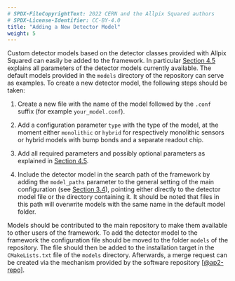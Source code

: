 ```yaml
---
# SPDX-FileCopyrightText: 2022 CERN and the Allpix Squared authors
# SPDX-License-Identifier: CC-BY-4.0
title: "Adding a New Detector Model"
weight: 5
---
```


Custom detector models based on the detector classes provided with Allpix Squared can easily be added to the framework. In
particular [Section 4.5](../../04_framework/05_geometry_detectors#detector-model-parameters) explains all parameters of the
detector models currently available. The default models provided in the `models` directory of the repository can serve as
examples. To create a new detector model, the following steps should be taken:

1.  Create a new file with the name of the model followed by the `.conf` suffix (for example `your_model.conf`).

2.  Add a configuration parameter `type` with the type of the model, at the moment either `monolithic` or `hybrid` for
    respectively monolithic sensors or hybrid models with bump bonds and a separate readout chip.

3.  Add all required parameters and possibly optional parameters as explained in
    [Section 4.5](../../04_framework/05_geometry_detectors#detector-model-parameters).

4.  Include the detector model in the search path of the framework by adding the `model_paths` parameter to the general
    setting of the main configuration (see [Section 3.4](../../03_getting_started/04_framework_parameters)), pointing either
    directly to the detector model file or the directory containing it. It should be noted that files in this path will
    overwrite models with the same name in the default model folder.

Models should be contributed to the main repository to make them available to other users of the framework. To add the
detector model to the framework the configuration file should be moved to the folder `models` of the repository. The file
should then be added to the installation target in the `CMakeLists.txt` file of the `models` directory. Afterwards, a merge
request can be created via the mechanism provided by the software repository \[[@ap2-repo]\].


[@ap2-repo]: https://gitlab.cern.ch/allpix-squared/allpix-squared
